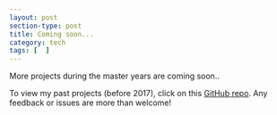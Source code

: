 ```yaml
---
layout: post
section-type: post
title: Coming soon...
category: tech
tags: [  ]
---
```


More projects during the master years are coming soon.. 

To view my past projects (before 2017), click on this <a href="https://github.com/phoebe0607/UT" target="\_blank">GitHub repo</a>. Any feedback or issues are more than welcome!
